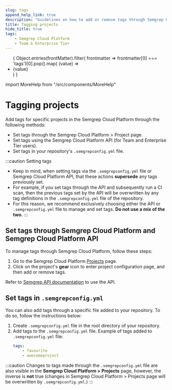 ```yaml
---
slug: tags
append_help_link: true
description: "Guidelines on how to add or remove tags through Semgrep Cloud Platform and semgrepconfig.yml file."
title: Tagging projects 
hide_title: true
tags:
    - Semgrep Cloud Platform
    - Team & Enterprise Tier
---
```


<ul id="tag__badge-list">
{
Object.entries(frontMatter).filter(
    frontmatter => frontmatter[0] === 'tags')[0].pop().map(
    (value) => <li class='tag__badge-item'>{value}</li> )
}
</ul>

import MoreHelp from "/src/components/MoreHelp"

# Tagging projects 

Add tags for specific projects in the Semgrep Cloud Platform through the following methods:

* Set tags through the Semgrep Cloud Platform > Project page.
* Set tags using the Semgrep Cloud Platform API (for Team and Enterprise Tier users).
* Set tags in your repository's `.semgrepconfig.yml` file.

:::caution Setting tags
* Keep in mind, when setting tags via the `.semgrepconfig.yml` file or Semgrep Cloud Platform API, that these actions **supersede** any tags previously set.
* For example, if you set tags through the API and subsequently run a CI scan, then the previous tags set by the API will be overwritten by any tag definitions in the `.semgrepconfig.yml` file of the repository.
* For this reason, we recommend exclusively choosing either the API or `.semgrepconfig.yml` file to manage and set tags. **Do not use a mix of the two.**
:::

## Set tags through Semgrep Cloud Platform and Semgrep Cloud Platform API

To manage tags through Semgrep Cloud Platform, follow these steps:

1. Go to the Semgrep Cloud Platform [Projects](https://semgrep.dev/orgs/-/projects) page.
2. Click on the project's <i class="fa-solid fa-gear"></i> **gear** icon to enter project configuration page, and then add or remove tags.

Refer to [Semgrep API documentation](https://semgrep.dev/api/v1/docs/#tag/Project/operation/semgrep_app.saas.handlers.tagging.openapi_add_tags_to_project) to use the API.

## Set tags in `.semgrepconfig.yml`

You can also add tags through a specific file added to your repository. To do so, follow the instructions below:

1. Create `.semgrepconfig.yml` file in the root directory of your repository.
2. Add tags to the `.semgrepconfig.yml` file. Example of tags added to `.semgrepconfig.yml` file:
    ```yaml
    tags:
        - favourite
        - awesomeproject
    ```

:::caution
Changes to tags made through the `.semgrepconfig.yml` file are also visible in the **Semgrep Cloud Platform > Projects** page, however, the inverse is **not** true (changes in Semgrep Cloud Platform > Projects page will be overwritten by `.semgrepconfig.yml`.)
:::

<MoreHelp />
